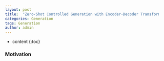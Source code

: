 ```yaml
---
layout: post
title:  "Zero-Shot Controlled Generation with Encoder-Decoder Transformers"
categories: Generation
tags: Generation 
author: admin
---
```

* content
{:toc}

### Motivation
